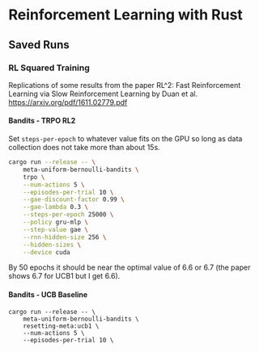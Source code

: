 # Reinforcement Learning with Rust

## Saved Runs
### RL Squared Training
Replications of some results from the paper
RL^2: Fast Reinforcement Learning via Slow Reinforcement Learning
by Duan et al. https://arxiv.org/pdf/1611.02779.pdf

#### Bandits - TRPO RL2
Set `steps-per-epoch` to whatever value fits on the GPU so long as data
collection does not take more than about 15s.
```sh
cargo run --release -- \
    meta-uniform-bernoulli-bandits \
    trpo \
    --num-actions 5 \
    --episodes-per-trial 10 \
    --gae-discount-factor 0.99 \
    --gae-lambda 0.3 \
    --steps-per-epoch 25000 \
    --policy gru-mlp \
    --step-value gae \
    --rnn-hidden-size 256 \
    --hidden-sizes \
    --device cuda
```
By 50 epochs it should be near the optimal value of 6.6 or 6.7
(the paper shows 6.7 for UCB1 but I get 6.6).

#### Bandits - UCB Baseline
```
cargo run --release -- \
    meta-uniform-bernoulli-bandits \
    resetting-meta:ucb1 \
    --num-actions 5 \
    --episodes-per-trial 10 \
```
